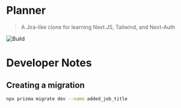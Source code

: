 # Planner

> A Jira-like clone for learning Next.JS, Tailwind, and Next-Auth

![Build](https://github.com/dv297/planner/actions/workflows/nextjs.yml/badge.svg)

# Developer Notes

## Creating a migration

```bash
npx prisma migrate dev --name added_job_title
```

